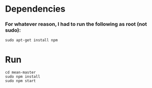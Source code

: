# Dependencies
### For whatever reason, I had to run the following as root (not sudo):
 ```
 sudo apt-get install npm
 ```

# Run 

  ```
  cd mean-master
  sudo npm install
  sudo npm start
  ```
